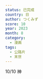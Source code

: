 ```yaml
---
status: 已完成
country: 日
author: つくみず
score: 10
year: 2023
month: 8
category:
  - 漫画
tags:
  - 公路片
  - 末世
---
```

10/10 神
